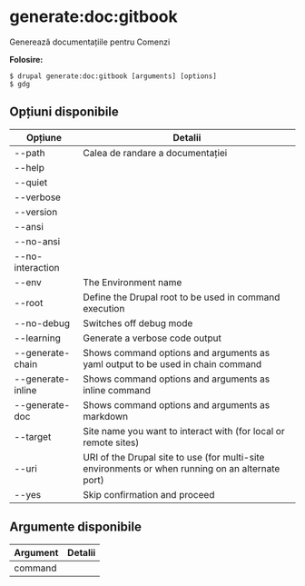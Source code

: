 # generate:doc:gitbook
Generează documentațiile pentru Comenzi

**Folosire:**
```
$ drupal generate:doc:gitbook [arguments] [options] 
$ gdg  
```

## Opțiuni disponibile
Opțiune | Detalii
-------|-------------
--path | Calea de randare a documentației
--help | 
--quiet | 
--verbose | 
--version | 
--ansi | 
--no-ansi | 
--no-interaction | 
--env | The Environment name
--root | Define the Drupal root to be used in command execution
--no-debug | Switches off debug mode
--learning | Generate a verbose code output
--generate-chain | Shows command options and arguments as yaml output to be used in chain command
--generate-inline | Shows command options and arguments as inline command
--generate-doc | Shows command options and arguments as markdown
--target | Site name you want to interact with (for local or remote sites)
--uri | URI of the Drupal site to use (for multi-site environments or when running on an alternate port)
--yes | Skip confirmation and proceed

## Argumente disponibile
Argument | Detalii
---------|-------------
command | 
